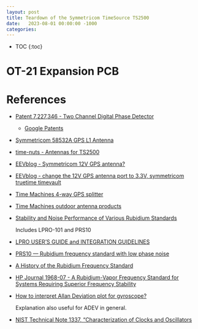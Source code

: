 ```yaml
---
layout: post
title: Teardown of the Symmetricom TimeSource TS2500
date:   2023-08-01 00:00:00 -1000
categories:
---
```


* TOC
{:toc}


# OT-21 Expansion PCB


# References

* [Patent 7,227,346 - Two Channel Digital Phase Detector](http://ftb.ko4bb.com/manuals/71.198.0.176/Symmetricom_digital_phase_detector_patent_7227346.pdf)

    * [Google Patents](https://patents.google.com/patent/US7227346B1/en?oq=7227346)

* [Symmetricom 58532A GPS L1 Antenna](http://ftb.ko4bb.com/manuals/71.198.0.176/Symmetricom_58532A__GPS_L1_Reference_Antenna_Datasheet.pdf)

* [time-nuts - Antennas for TS2500](https://www.mail-archive.com/time-nuts@febo.com/msg91552.html)

* [EEVblog - Symmetricom 12V GPS antenna?](https://www.eevblog.com/forum/metrology/symmetricom-12v-gps-antenna/)

* [EEVblog - change the 12V GPS antenna port to 3.3V, symmetricom truetime timevault](https://www.eevblog.com/forum/metrology/change-the-12v-gps-antenna-port-to-3-3v-symmetricom-truetime-timevault)

* [Time Machines 4-way GPS splitter](https://timemachinescorp.com/product/4-way-gps-splitter/)

* [Time Machines outdoor antenna products](https://www.timemachinescorp.com/wp-content/uploads/Outdoor-Antenna-Products-2.pdf)


* [Stability and Noise Performance of Various Rubidium Standards](http://www.ke5fx.com/rb.htm)

    Includes LPRO-101 and PRS10

* [LPRO USER’S GUIDE and INTEGRATION GUIDELINES](http://www.ham-radio.com/sbms/LPRO-101.pdf)

* [PRS10 — Rubidium frequency standard with low phase noise](https://www.thinksrs.com/downloads/pdfs/catalog/PRS10c.pdf)

* [A History of the Rubidium Frequency Standard](https://www.wriley.com/A%20History%20of%20the%20Rubidium%20Frequency%20Standard.pdf)

* [HP Journal 1968-07 - A Rubidium-Vapor Frequency Standard for Systems Requiring Superior Frequency Stability](http://diyhpl.us/~nmz787/hp_journal/www.hpl.hp.com/hpjournal/pdfs/IssuePDFs/1968-07.pdf)

* [How to interpret Allan Deviation plot for gyroscope?](https://dsp.stackexchange.com/questions/53970/how-to-interpret-allan-deviation-plot-for-gyroscope)

    Explanation also useful for ADEV in general.

* [NIST Technical Note 1337, “Characterization of Clocks and Oscillators](https://tf.nist.gov/general/pdf/868.pdf)

